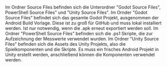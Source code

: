 Im Ordner Source Files befinden sich die Unterordner "Godot Source Files", PowerShell Source Files" und "Unity Source Files".
Im Ornder "Godot Source Files" befindet sich das gesamte Godot Projekt, ausgenommen der Android Build Vorlage. Diese ist zu groß für GitHub und muss lokal installiert werden. Ist nur notwendig, wenn die .apk erneut exportiert werden soll.
Im Ordner "PowerShell Source Files" befinden sich die .ps1 Skripte, die zur Aufzeichnung der Messwerte verwendet wurden.
Im Ordner "Unity Source Files" befinden sich die Assets des Unity Projekts, also die Spielkomponenten und die Skripte. Es muss ein frisches Android Projekt in Unity erstellt werden, anschließend können die Komponenten verwendet werden.
